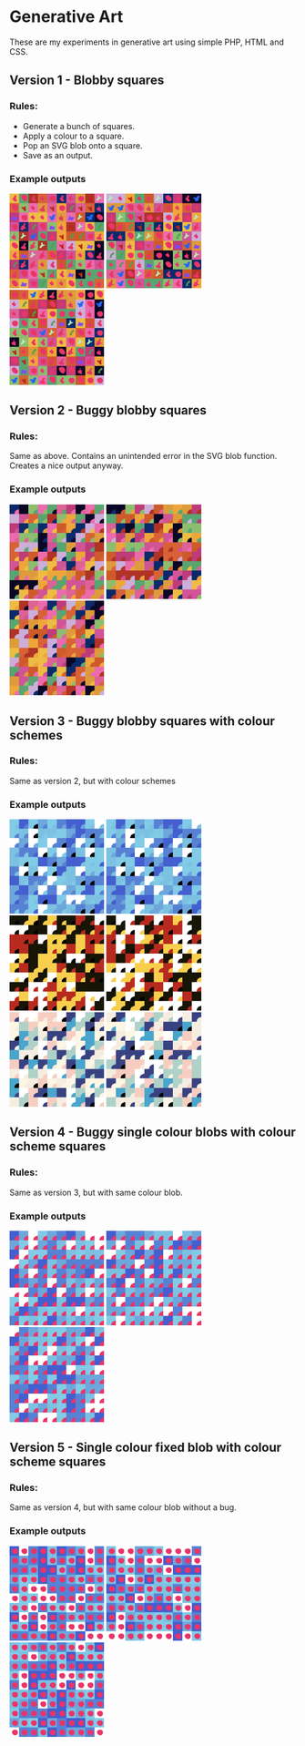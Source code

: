 # Generative Art
These are my experiments in generative art using simple PHP, HTML and CSS. 

## Version 1 - Blobby squares

### Rules: 
* Generate a bunch of squares. 
* Apply a colour to a square. 
* Pop an SVG blob onto a square. 
* Save as an output.

### Example outputs
<img src="https://github.com/flexewebs/generativeart/blob/main/art/v1/1.png" width="33%" title="Blobby squares" /> <img src="https://github.com/flexewebs/generativeart/blob/main/art/v1/2.png" width="33%" title="Blobby squares" /> <img src="https://github.com/flexewebs/generativeart/blob/main/art/v1/3.png" width="33%" title="Blobby squares" />

## Version 2 - Buggy blobby squares 

### Rules: 
Same as above. Contains an unintended error in the SVG blob function. Creates a nice output anyway.

### Example outputs
<img src="https://github.com/flexewebs/generativeart/blob/main/art/v2/1.png" width="33%" title="Buggy blobby squares" /> <img src="https://github.com/flexewebs/generativeart/blob/main/art/v2/2.png" width="33%" title="Buggy blobby squares" /> <img src="https://github.com/flexewebs/generativeart/blob/main/art/v2/3.png" width="33%" title="Buggy blobby squares" />

## Version 3 - Buggy blobby squares with colour schemes

### Rules: 
Same as version 2, but with colour schemes 

### Example outputs
<img src="https://github.com/flexewebs/generativeart/blob/main/art/v3/1.png" width="33%" title="Buggy blobby squares" /> <img src="https://github.com/flexewebs/generativeart/blob/main/art/v3/2.png" width="33%" title="Buggy blobby squares" /> <img src="https://github.com/flexewebs/generativeart/blob/main/art/v3/3.png" width="33%" title="Buggy blobby squares" /> <img src="https://github.com/flexewebs/generativeart/blob/main/art/v3/4.png" width="33%" title="Buggy blobby squares" /> <img src="https://github.com/flexewebs/generativeart/blob/main/art/v3/5.png" width="33%" title="Buggy blobby squares" /> <img src="https://github.com/flexewebs/generativeart/blob/main/art/v3/6.png" width="33%" title="Buggy blobby squares" />

## Version 4 - Buggy single colour blobs with colour scheme squares

### Rules: 
Same as version 3, but with same colour blob.

### Example outputs
<img src="https://github.com/flexewebs/generativeart/blob/main/art/v4/1.png" width="33%" title="Buggy blobby squares" /> <img src="https://github.com/flexewebs/generativeart/blob/main/art/v4/2.png" width="33%" title="Buggy blobby squares" /> <img src="https://github.com/flexewebs/generativeart/blob/main/art/v4/3.png" width="33%" title="Buggy blobby squares" />

## Version 5 - Single colour fixed blob with colour scheme squares

### Rules: 
Same as version 4, but with same colour blob without a bug.

### Example outputs
<img src="https://github.com/flexewebs/generativeart/blob/main/art/v5/1.png" width="33%" title="Buggy blobby squares" /> <img src="https://github.com/flexewebs/generativeart/blob/main/art/v5/2.png" width="33%" title="Buggy blobby squares" /> <img src="https://github.com/flexewebs/generativeart/blob/main/art/v5/3.png" width="33%" title="Buggy blobby squares" />